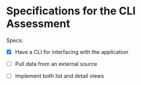# Specifications for the CLI Assessment

Specs:
- [x] Have a CLI for interfacing with the application
- [ ] Pull data from an external source
- [ ] Implement both list and detail views

